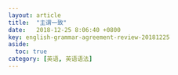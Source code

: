 ```yaml
---
layout: article
title:  "主谓一致"
date:   2018-12-25 8:06:40 +0800
key: english-grammar-agreement-review-20181225
aside:
  toc: true
category: [英语, 英语语法]
---
```

